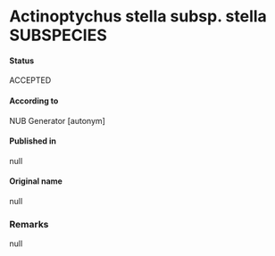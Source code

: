 Actinoptychus stella subsp. stella SUBSPECIES
=======

#### Status
ACCEPTED

#### According to
NUB Generator [autonym]

#### Published in
null

#### Original name
null

### Remarks
null